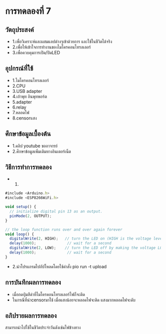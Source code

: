 # การทดลองที่ 7
## วัตถุประสงค์ 
* 1.เพื่อวิเคราะห์และผสมแลปต่างๆเข้าด้วยการ และใช้ในชีวิตได้จริง
* 2.เพื่อให้เข้าใจการทำงานของไมโครคอนโทรลเลอร์
* 3.เพื่อควบคุมการเปิด/ปิดLED 

## อุปกรณ์ที่ใช้
* 1.ไมโครคอนโทรลเลอร์
* 2.CPU
* 3.USB adapter 
* 4.เอ้าพุท อินพุทพอร์ต
* 5.adapter
* 6.relay
* 7.หลอดไฟ
* 8.censorแสง

## ศึกษาข้อมูลเบื้องต้น
* 1.คลิป youtube ขออาจารย์
* 2.ศึกษาข้อมูลเพิ่มเติมทางอินเตอร์เน็ต

## วิธีการทำการทดลอง
* 1.
```javascript
#include <Arduino.h>
#include <ESP8266WiFi.h>

void setup() {
  // initialize digital pin 13 as an output.
  pinMode(2, OUTPUT);
}

// the loop function runs over and over again forever
void loop() {
  digitalWrite(2, HIGH);   // turn the LED on (HIGH is the voltage level)
  delay(1000);              // wait for a second
  digitalWrite(2, LOW);    // turn the LED off by making the voltage LOW
  delay(1000);              // wait for a second
}


```
* 2.นำโปรแกรมไปอัปโหลดโดยใช้คำสั่ง pio run -t upload

## การบันทึกผลการทดลอง
* เมื่อกดปุ่มสีดำที่ไมโครคอนโทรลเลอร์ไฟก็จะติด
* ในกรณีที่นำcensorมาใช้ เมื่อแสงน้อยจะหลอดไฟจะติด แสงมากหลอดไฟจะดับ

## อภิปรายผลการทดลอง
สามารถนำไปใช้ในชีวิตประจำวันดังเช่นไฟข้างทาง



